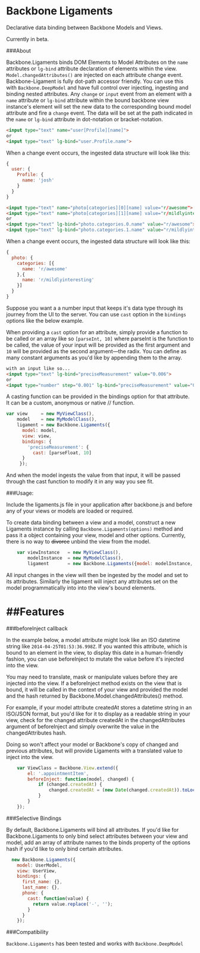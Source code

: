 Backbone Ligaments
===============

Declarative data binding between Backbone Models and Views.

Currently in beta.

###About

Backbone.Ligaments binds DOM Elements to Model Attributes on the `name` attributes or `lg-bind` attribute declaration of elements within the view. 
`Model.changedAttributes()` are injected on each attribute change event. Backbone-Ligament is fully dot-path accessor friendly. You can use this with `Backbone.DeepModel`
and have full control over injecting, ingesting and binding nested attributes. Any `change` or `input` event from an element 
with a `name` attribute or `lg-bind` attribute within the bound backbone view instance's element will set the new data to the corresponding bound model attribute 
and fire a `change` event. The data will be set at the path indicated in the `name` or `lg-bind` attribute in dot-notation or bracket-notation.

```html
<input type="text" name="user[Profile][name]">
or
<input type="text" lg-bind="user.Profile.name">
```

When a change event occurs, the ingested data structure will look like this:

```js
{
  user: {
    Profile: {
      name: 'josh'
    }
  }
}

```

```html
<input type="text" name="photo[categories][0][name] value="r/awesome">
<input type="text" name="photo[categories][1][name] value="r/mildlyinteresting">
or 	
<input type="text" lg-bind="photo.categories.0.name" value="r/awesome">
<input type="text" lg-bind="photo.categories.1.name" value="r/mildlyinteresting">
```

When a change event occurs, the ingested data structure will look like this:

```js
{
  photo: {
    categories: [{
      name: 'r/awesome'
    },{
      name: 'r/mildlyinteresting'
    }]
  }
}

```

Suppose you want a a number input that keeps it's data type through its journey from the UI to the server. You can use `cast` option in the `bindings` options like the below example.

When providing a `cast` option for an attribute, simply provide a function to be called or an array like so `[parseInt, 10]` where parseInt is the function to be called, the value of your input will be provided as the first argument and `10` will be provided as the second argument—the radix. You can define as many constant arguments as you'd like by appending them to the array. 

```html 
with an input like so...
<input type="text" lg-bind="preciseMeasurement" value="0.006">
or
<input type="number" step="0.001" lg-bind="preciseMeasurement" value="0.006">
```

A casting function can be provided in the bindings option for that attribute. It can be a custom, anonymous or native // function.

```js
var view     = new MyViewClass(),
    model    = new MyModelClass(),
    ligament = new Backbone.Ligaments({
      model: model,
      view: view,
      bindings: {
        'preciseMeasurement': {
          cast: [parseFloat, 10]
      }
     });

```

And when the model ingests the value from that input, it will be passed through the cast function to modify it in any way you see fit.

###Usage:

Include the ligaments.js file in your application after backbone.js and before any of your views or models are loaded or required.

To create data binding between a view and a model, construct a new Ligaments instance by calling `Backbone.Ligaments(options)` method and pass it a object containing your view, model and other options. Currently, there is no way to ~~divorce~~ unbind the view from the model.

```js
	var viewInstance   = new MyViewClass(),
	    modelInstance  = new MyModelClass(),
	    ligament       = new Backbone.Ligaments({model: modelInstance, view: viewInstance});
```

All input changes in the view will then be ingested by the model and set to its attributes. 
Similarly the ligament will inject any attributes set on the model programmatically into into the view's bound elements.

##Features
====================

###beforeInject callback

In the example below, a model attribute might look like an ISO datetime string like `2014-04-25T01:53:36.998Z`. If you wanted this attribute, which is bound to an element in the view, to display this date in a human-friendly fashion, you can use beforeInject to mutate the value before it's injected into the view.

You may need to translate, mask or manipulate values before they are injected into the view. If a beforeInject method exists on the view that is bound, it will be called in the context of your view and provided the model and the hash returned by Backbone.Model.changedAttributes() method.

For example, if your model attribute createdAt stores a datetime string in an ISO/JSON format, but you'd like for it to display as a readable string in your view, check for the changed attribute createdAt in the changedAttributes argument of beforeInject and simply overwrite the value in the changedAttributes hash.

Doing so won't affect your model or Backbone's copy of changed and previous attributes, but will provide Ligaments with a translated value to inject into the view.

```js
	var ViewClass = Backbone.View.extend({
		el: '.appointmentItem',
		beforeInject: function(model, changed) {
			if (changed.createdAt) {
				changed.createdAt = (new Date(changed.createdAt)).toLocaleString();
			}
		}
	});
```

###Selective Bindings

By default, Backbone.Ligaments will bind all attributes. If you'd like for Backbone.Ligaments to only bind select attributes between your view and model, add an array of attribute names to the binds property of the options hash if you'd like to only bind certain attributes.

```js
  new Backbone.Ligaments({
    model: UserModel,
    view: UserView,
    bindings: {
      first_name: {},
      last_name: {},
      phone: {
        cast: function(value) {
          return value.replace('-', '');
        }
      }
	});
```

###Compatibility

`Backbone.Ligaments` has been tested and works with `Backbone.DeepModel`
